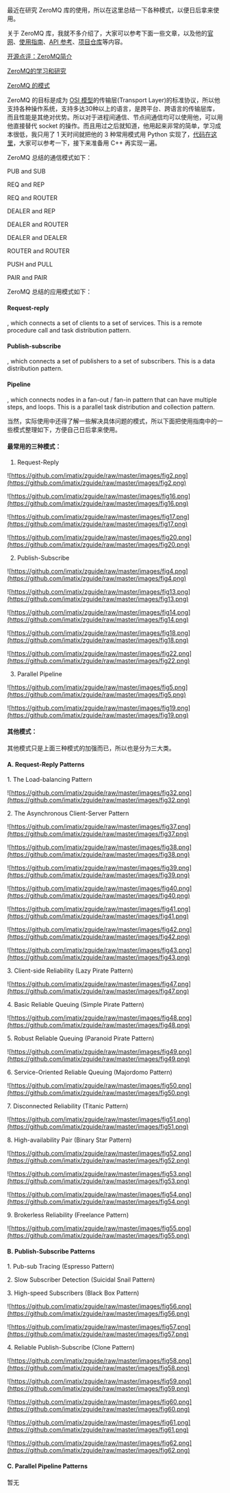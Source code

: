 

最近在研究 ZeroMQ 库的使用，所以在这里总结一下各种模式，以便日后拿来使用。


关于 ZeroMQ 库，我就不多介绍了，大家可以参考下面一些文章，以及他的[官网](http://www.zeromq.org/)、[使用指南](http://zguide.zeromq.org/page:all)、[API 参考](http://api.zeromq.org/)、[项目仓库](https://github.com/zeromq)等内容。


[开源点评：ZeroMQ简介](http://blog.csdn.net/program_think/article/details/6687076)


[ZeroMQ的学习和研究](http://www.searchtb.com/2012/08/zeromq-primer.html)




[ZeroMQ 的模式](http://blog.codingnow.com/2011/02/zeromq_message_patterns.html)




ZeroMQ 的目标是成为 [
OSI 模型](http://zh.wikipedia.org/wiki/OSI%E6%A8%A1%E5%9E%8B)的传输层(Transport Layer)的标准协议，所以他支持各种操作系统，支持多达30种以上的语言，是跨平台、跨语言的传输层库，而且性能是其绝对优势。所以对于进程间通信、节点间通信均可以使用他，可以用他直接替代 socket 的操作。而且用过之后就知道，他用起来非常的简单，学习成本很低，我只用了 1 天时间就把他的 3 种常用模式用 Python 实现了，[代码在这里](https://github.com/SunriseChen/Sample/tree/master/zeromq/python)，大家可以参考一下，接下来准备用
 C++ 再实现一遍。


ZeroMQ 总结的通信模式如下：






PUB and SUB

REQ and REP

REQ and ROUTER

DEALER and REP

DEALER and ROUTER

DEALER and DEALER

ROUTER and ROUTER

PUSH and PULL

PAIR and PAIR





ZeroMQ 总结的应用模式如下：








#### Request-reply

, which connects a set of clients to a set of services. This is a remote procedure call and task distribution pattern.



#### Publish-subscribe

, which connects a set of publishers to a set of subscribers. This is a data distribution pattern.



#### Pipeline

, which connects nodes in a fan-out / fan-in pattern that can have multiple steps, and loops. This is a parallel task distribution and collection pattern.





当然，实际使用中还得了解一些解决具体问题的模式，所以下面把使用指南中的一些模式整理如下，方便自己日后拿来使用。



#### 最常用的三种模式：


1. Request-Reply


![https://github.com/imatix/zguide/raw/master/images/fig2.png](https://github.com/imatix/zguide/raw/master/images/fig2.png)




![https://github.com/imatix/zguide/raw/master/images/fig16.png](https://github.com/imatix/zguide/raw/master/images/fig16.png)




![https://github.com/imatix/zguide/raw/master/images/fig17.png](https://github.com/imatix/zguide/raw/master/images/fig17.png)




![https://github.com/imatix/zguide/raw/master/images/fig20.png](https://github.com/imatix/zguide/raw/master/images/fig20.png)







2. Publish-Subscribe


![https://github.com/imatix/zguide/raw/master/images/fig4.png](https://github.com/imatix/zguide/raw/master/images/fig4.png)




![https://github.com/imatix/zguide/raw/master/images/fig13.png](https://github.com/imatix/zguide/raw/master/images/fig13.png)




![https://github.com/imatix/zguide/raw/master/images/fig14.png](https://github.com/imatix/zguide/raw/master/images/fig14.png)




![https://github.com/imatix/zguide/raw/master/images/fig18.png](https://github.com/imatix/zguide/raw/master/images/fig18.png)




![https://github.com/imatix/zguide/raw/master/images/fig22.png](https://github.com/imatix/zguide/raw/master/images/fig22.png)







3. Parallel Pipeline


![https://github.com/imatix/zguide/raw/master/images/fig5.png](https://github.com/imatix/zguide/raw/master/images/fig5.png)




![https://github.com/imatix/zguide/raw/master/images/fig19.png](https://github.com/imatix/zguide/raw/master/images/fig19.png)










#### 其他模式：


其他模式只是上面三种模式的加强而已，所以也是分为三大类。



#### A. Request-Reply Patterns


1. The Load-balancing Pattern


![https://github.com/imatix/zguide/raw/master/images/fig32.png](https://github.com/imatix/zguide/raw/master/images/fig32.png)









2. The Asynchronous Client-Server Pattern


![https://github.com/imatix/zguide/raw/master/images/fig37.png](https://github.com/imatix/zguide/raw/master/images/fig37.png)




![https://github.com/imatix/zguide/raw/master/images/fig38.png](https://github.com/imatix/zguide/raw/master/images/fig38.png)




![https://github.com/imatix/zguide/raw/master/images/fig39.png](https://github.com/imatix/zguide/raw/master/images/fig39.png)


![https://github.com/imatix/zguide/raw/master/images/fig40.png](https://github.com/imatix/zguide/raw/master/images/fig40.png)




![https://github.com/imatix/zguide/raw/master/images/fig41.png](https://github.com/imatix/zguide/raw/master/images/fig41.png)




![https://github.com/imatix/zguide/raw/master/images/fig42.png](https://github.com/imatix/zguide/raw/master/images/fig42.png)




![https://github.com/imatix/zguide/raw/master/images/fig43.png](https://github.com/imatix/zguide/raw/master/images/fig43.png)









3. Client-side Reliability (Lazy Pirate Pattern)


![https://github.com/imatix/zguide/raw/master/images/fig47.png](https://github.com/imatix/zguide/raw/master/images/fig47.png)









4. Basic Reliable Queuing (Simple Pirate Pattern)


![https://github.com/imatix/zguide/raw/master/images/fig48.png](https://github.com/imatix/zguide/raw/master/images/fig48.png)









5. Robust Reliable Queuing (Paranoid Pirate Pattern)


![https://github.com/imatix/zguide/raw/master/images/fig49.png](https://github.com/imatix/zguide/raw/master/images/fig49.png)









6. Service-Oriented Reliable Queuing (Majordomo Pattern)


![https://github.com/imatix/zguide/raw/master/images/fig50.png](https://github.com/imatix/zguide/raw/master/images/fig50.png)









7. Disconnected Reliability (Titanic Pattern)


![https://github.com/imatix/zguide/raw/master/images/fig51.png](https://github.com/imatix/zguide/raw/master/images/fig51.png)









8. High-availability Pair (Binary Star Pattern)


![https://github.com/imatix/zguide/raw/master/images/fig52.png](https://github.com/imatix/zguide/raw/master/images/fig52.png)




![https://github.com/imatix/zguide/raw/master/images/fig53.png](https://github.com/imatix/zguide/raw/master/images/fig53.png)




![https://github.com/imatix/zguide/raw/master/images/fig54.png](https://github.com/imatix/zguide/raw/master/images/fig54.png)









9. Brokerless Reliability (Freelance Pattern)


![https://github.com/imatix/zguide/raw/master/images/fig55.png](https://github.com/imatix/zguide/raw/master/images/fig55.png)










#### B. Publish-Subscribe Patterns


1. Pub-sub Tracing (Espresso Pattern)


2. Slow Subscriber Detection (Suicidal Snail Pattern)


3. High-speed Subscribers (Black Box Pattern)


![https://github.com/imatix/zguide/raw/master/images/fig56.png](https://github.com/imatix/zguide/raw/master/images/fig56.png)




![https://github.com/imatix/zguide/raw/master/images/fig57.png](https://github.com/imatix/zguide/raw/master/images/fig57.png)









4. Reliable Publish-Subscribe (Clone Pattern)


![https://github.com/imatix/zguide/raw/master/images/fig58.png](https://github.com/imatix/zguide/raw/master/images/fig58.png)




![https://github.com/imatix/zguide/raw/master/images/fig59.png](https://github.com/imatix/zguide/raw/master/images/fig59.png)




![https://github.com/imatix/zguide/raw/master/images/fig60.png](https://github.com/imatix/zguide/raw/master/images/fig60.png)




![https://github.com/imatix/zguide/raw/master/images/fig61.png](https://github.com/imatix/zguide/raw/master/images/fig61.png)




![https://github.com/imatix/zguide/raw/master/images/fig62.png](https://github.com/imatix/zguide/raw/master/images/fig62.png)










#### C. Parallel Pipeline Patterns


暂无




